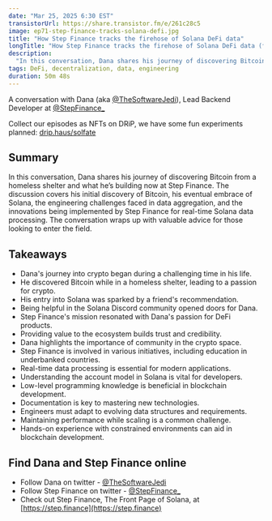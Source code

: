 ```yaml
---
date: "Mar 25, 2025 6:30 EST"
transistorUrl: https://share.transistor.fm/e/261c28c5
image: ep71-step-finance-tracks-solana-defi.jpg
title: "How Step Finance tracks the firehose of Solana DeFi data"
longTitle: "How Step Finance tracks the firehose of Solana DeFi data (feat. Dana, lead backend dev)"
description:
  "In this conversation, Dana shares his journey of discovering Bitcoin from a homeless shelter and discusses the challenges of tracking the massive data stream of Solana DeFi."
tags: DeFi, decentralization, data, engineering
duration: 50m 48s
---
```


A conversation with Dana (aka [@TheSoftwareJedi](https://x.com/thesoftwarejedi)), Lead Backend Developer at [@StepFinance_](https://x.com/stepfinance_)

Collect our episodes as NFTs on DRiP, we have some fun experiments planned: [drip.haus/solfate](https://drip.haus/solfate)

## Summary

In this conversation, Dana shares his journey of discovering Bitcoin from a homeless shelter and what he’s building now at Step Finance. The discussion covers his initial discovery of Bitcoin, his eventual embrace of Solana, the engineering challenges faced in data aggregation, and the innovations being implemented by Step Finance for real-time Solana data processing. The conversation wraps up with valuable advice for those looking to enter the field.

## Takeaways

- Dana's journey into crypto began during a challenging time in his life.
- He discovered Bitcoin while in a homeless shelter, leading to a passion for crypto.
- His entry into Solana was sparked by a friend's recommendation.
- Being helpful in the Solana Discord community opened doors for Dana.
- Step Finance's mission resonated with Dana's passion for DeFi products.
- Providing value to the ecosystem builds trust and credibility.
- Dana highlights the importance of community in the crypto space.
- Step Finance is involved in various initiatives, including education in underbanked countries.
- Real-time data processing is essential for modern applications.
- Understanding the account model in Solana is vital for developers.
- Low-level programming knowledge is beneficial in blockchain development.
- Documentation is key to mastering new technologies.
- Engineers must adapt to evolving data structures and requirements.
- Maintaining performance while scaling is a common challenge.
- Hands-on experience with constrained environments can aid in blockchain development.

## Find Dana and Step Finance online

- Follow Dana on twitter - [@TheSoftwareJedi](https://x.com/thesoftwarejedi)
- Follow Step Finance on twitter - [@StepFinance_](https://x.com/stepfinance_)
- Check out Step Finance, The Front Page of Solana, at [https://step.finance](https://step.finance)
